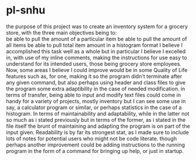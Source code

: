 # pl-snhu
the purpose of this project was to create an inventory system for a grocery store, with the three main objectives being to:  
be able to pull the amount of a particular item
be able to pull the amount of all items
be able to pull total item amount in a histogram format
I believe I accomplished this task well as a whole but in particular I believe I excelled in, with use of my inline comments, making the instructions for use easy to understand for its intended users, those being grocery store employees. Now, some areas I believe I could improve would be in some Quality of Life features such as, for one, making it so the program didn't terminate after any given command, but also perhaps using header and class files to give the program some extra adaptibility in the case of needed modification.
in terms of transfer, being able to input and modify text files could come in handy for a variety of projects, mostly inventory but I can see some use in say, a calculator program or similar, or perhaps statistics in the case of a histogram. 
In terms of maintainability and adaptability, while in the latter not so much as i stated previously but in terms of the former, as i stated in the file itself the brunt of maintaining and adapting the program is on part of the input given. Readability is by far its strongest stat, as I made sure to include lots of notes for potential users who might not be code literate. though perhaps another improvement could be adding instructions to the running program in the form of a command for bringing up help, or just in startup.
